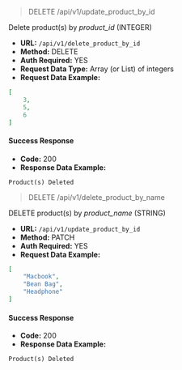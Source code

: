 > DELETE /api/v1/update_product_by_id

Delete product(s) by *product_id* (INTEGER)

- **URL:** `/api/v1/delete_product_by_id`
- **Method:** DELETE
- **Auth Required:** YES
- **Request Data Type:** Array (or List) of integers
- **Request Data Example:**
```json
[
    3,
    5,
    6
]
```

#### Success Response
- **Code:** 200
- **Response Data Example:** 
```
Product(s) Deleted
```

> DELETE /api/v1/delete_product_by_name

DELETE product(s) by *product_name* (STRING)

- **URL:** `/api/v1/update_product_by_id`
- **Method:** PATCH
- **Auth Required:** YES
- **Request Data Example:**
```json
[
    "Macbook",
    "Bean Bag",
    "Headphone"
]
```

#### Success Response
- **Code:** 200
- **Response Data Example:** 
```
Product(s) Deleted
```